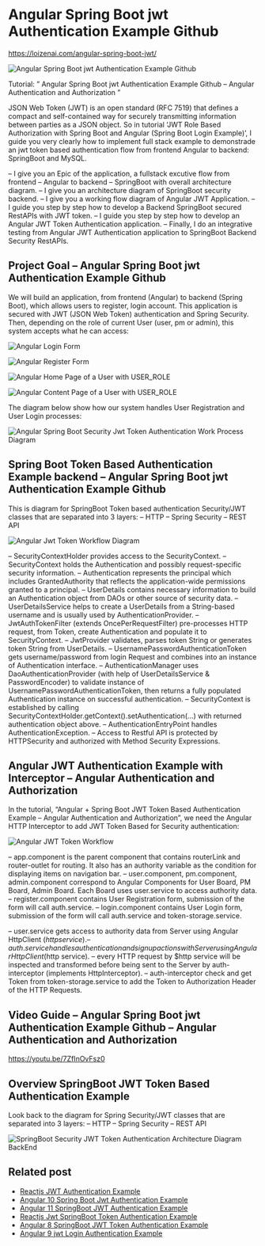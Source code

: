 # Angular Spring Boot jwt Authentication Example Github

https://loizenai.com/angular-spring-boot-jwt/

![Angular Spring Boot jwt Authentication Example Github](https://loizenai.com/wp-content/uploads/2020/12/Angular-SpringBoot-Jwt-Authentication-Example.png)

Tutorial: ” Angular Spring Boot jwt Authentication Example Github – Angular Authentication and Authorization ”

JSON Web Token (JWT) is an open standard (RFC 7519) that defines a compact and self-contained way for securely transmitting information between parties as a JSON object. So in tutorial ‘JWT Role Based Authorization with Spring Boot and Angular (Spring Boot Login Example)’, I guide you very clearly how to implement full stack example to demonstrade an jwt token based authentication flow from frontend Angular to backend: SpringBoot and MySQL.

– I give you an Epic of the application, a fullstack excutive flow from frontend – Angular to backend – SpringBoot with overall architecture diagram.
– I give you an architecture diagram of SpringBoot security backend.
– I give you a working flow diagram of Angular JWT Application.
– I guide you step by step how to develop a Backend SpringBoot secured RestAPIs with JWT token.
– I guide you step by step how to develop an Angular JWT Token Authentication application.
– Finally, I do an integrative testing from Angular JWT Authentication application to SpringBoot Backend Security RestAPIs.

## Project Goal – Angular Spring Boot jwt Authentication Example Github

We will build an application, from frontend (Angular) to backend (Spring Boot), which allows users to register, login account. This application is secured with JWT (JSON Web Token) authentication and Spring Security. Then, depending on the role of current User (user, pm or admin), this system accepts what he can access:

![Angular Login Form](https://loizenai.com/wp-content/uploads/2020/11/Angular-8-Login-Form.png)

![Angular Register Form](https://loizenai.com/wp-content/uploads/2020/11/Angular-8-Register-Form.png)

![Angular Home Page of a User with USER_ROLE](https://loizenai.com/wp-content/uploads/2020/11/Angular-8-Home-Page-of-a-User-with-USER_ROLE.png)

![Angular Content Page of a User with USER_ROLE](https://loizenai.com/wp-content/uploads/2020/11/Angular-8-Content-Page-of-a-User-with-USER_ROLE.png)

The diagram below show how our system handles User Registration and User Login processes:

![Angular Spring Boot Security Jwt Token Authentication Work Process Diagram](https://loizenai.com/wp-content/uploads/2020/11/Angular-8-Spring-Boot-Security-Jwt-Token-Authentication-Work-Process-Diagram.png)

## Spring Boot Token Based Authentication Example backend – Angular Spring Boot jwt Authentication Example Github

This is diagram for SpringBoot Token based authentication Security/JWT classes that are separated into 3 layers:
– HTTP
– Spring Security
– REST API

![Angular Jwt Token Workflow Diagram](https://loizenai.com/wp-content/uploads/2020/11/Angular-8-Jwt-Token-Workflow-Diagram.png)

– SecurityContextHolder provides access to the SecurityContext.
– SecurityContext holds the Authentication and possibly request-specific security information.
– Authentication represents the principal which includes GrantedAuthority that reflects the application-wide permissions granted to a principal.
– UserDetails contains necessary information to build an Authentication object from DAOs or other source of security data.
– UserDetailsService helps to create a UserDetails from a String-based username and is usually used by AuthenticationProvider.
– JwtAuthTokenFilter (extends OncePerRequestFilter) pre-processes HTTP request, from Token, create Authentication and populate it to SecurityContext.
– JwtProvider validates, parses token String or generates token String from UserDetails.
– UsernamePasswordAuthenticationToken gets username/password from login Request and combines into an instance of Authentication interface.
– AuthenticationManager uses DaoAuthenticationProvider (with help of UserDetailsService & PasswordEncoder) to validate instance of UsernamePasswordAuthenticationToken, then returns a fully populated Authentication instance on successful authentication.
– SecurityContext is established by calling SecurityContextHolder.getContext().setAuthentication(…​) with returned authentication object above.
– AuthenticationEntryPoint handles AuthenticationException.
– Access to Restful API is protected by HTTPSecurity and authorized with Method Security Expressions.

## Angular JWT Authentication Example with Interceptor – Angular Authentication and Authorization

In the tutorial, “Angular + Spring Boot JWT Token Based Authentication Example – Angular Authentication and Authorization”, we need the Angular HTTP Interceptor to add JWT Token Based for Security authentication:

![Angular JWT Token Workflow](https://loizenai.com/wp-content/uploads/2020/11/Angular-8-JWT-Token-Workflow.png)

– app.component is the parent component that contains routerLink and router-outlet for routing. It also has an authority variable as the condition for displaying items on navigation bar.
– user.component, pm.component, admin.component correspond to Angular Components for User Board, PM Board, Admin Board. Each Board uses user.service to access authority data.
– register.component contains User Registration form, submission of the form will call auth.service.
– login.component contains User Login form, submission of the form will call auth.service and token-storage.service.

– user.service gets access to authority data from Server using Angular HttpClient ($http service).
– auth.service handles authentication and signup actions with Server using Angular HttpClient ($http service).
– every HTTP request by $http service will be inspected and transformed before being sent to the Server by auth-interceptor (implements HttpInterceptor).
– auth-interceptor check and get Token from token-storage.service to add the Token to Authorization Header of the HTTP Requests.

## Video Guide – Angular Spring Boot jwt Authentication Example Github – Angular Authentication and Authorization

https://youtu.be/7ZfInOvFsz0

## Overview SpringBoot JWT Token Based Authentication Example

Look back to the diagram for Spring Security/JWT classes that are separated into 3 layers:
– HTTP
– Spring Security
– REST API

![SpringBoot Security JWT Token Authentication Architecture Diagram BackEnd](https://loizenai.com/wp-content/uploads/2020/11/SpringBoot-Security-JWT-Token-Authentication-Architecture-Diagram-BackEnd.png)

## Related post

- [Reactjs JWT Authentication Example](https://loizenai.com/reactjs-jwt-authentication-example/)
- [Angular 10 Spring Boot Jwt Authentication Example](https://loizenai.com/angular-10-spring-boot-jwt-authentication-example/)
- [Angular 11 SpringBoot JWT Authentication Example](https://loizenai.com/angular-11-spring-boot-jwt-authentication-example/)
- [Reactjs Jwt SpringBoot Token Authentication Example](https://loizenai.com/jwt-springboot-reactjs-token-authentication-example/)
- [Angular 8 SpringBoot JWT Token Authentication Example](https://loizenai.com/angular-8-springboot-jwt-authentication/)
- [Angular 9 jwt Login Authentication Example](https://loizenai.com/angular-9-jwt-login-authentication-example/)
